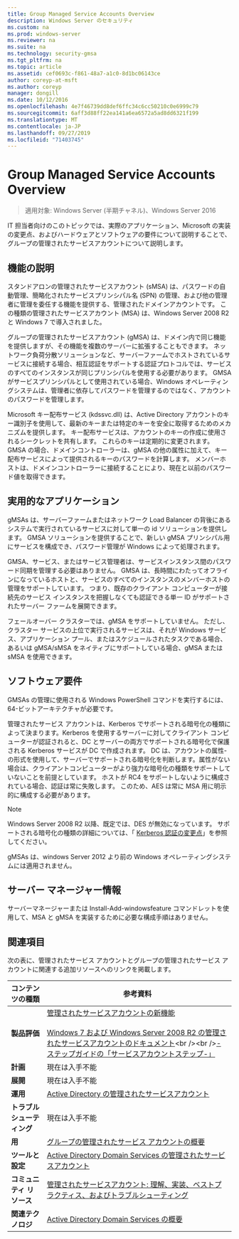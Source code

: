 ```yaml
---
title: Group Managed Service Accounts Overview
description: Windows Server のセキュリティ
ms.custom: na
ms.prod: windows-server
ms.reviewer: na
ms.suite: na
ms.technology: security-gmsa
ms.tgt_pltfrm: na
ms.topic: article
ms.assetid: cef0693c-f861-48a7-a1c0-8d1bc06143ce
author: coreyp-at-msft
ms.author: coreyp
manager: dongill
ms.date: 10/12/2016
ms.openlocfilehash: 4e7f46739dd8def6ffc34c6cc50210c0e6999c79
ms.sourcegitcommit: 6aff3d88ff22ea141a6ea6572a5ad8dd6321f199
ms.translationtype: MT
ms.contentlocale: ja-JP
ms.lasthandoff: 09/27/2019
ms.locfileid: "71403745"
---
```

# <a name="group-managed-service-accounts-overview"></a>Group Managed Service Accounts Overview

>適用対象: Windows Server (半期チャネル)、Windows Server 2016

IT 担当者向けのこのトピックでは、実際のアプリケーション、Microsoft の実装の変更点、およびハードウェアとソフトウェアの要件について説明することで、グループの管理されたサービスアカウントについて説明します。


## <a name="BKMK_OVER"></a>機能の説明
スタンドアロンの管理されたサービスアカウント (sMSA) は、パスワードの自動管理、簡略化されたサービスプリンシパル名 (SPN) の管理、および他の管理者に管理を委任する機能を提供する、管理されたドメインアカウントです。 この種類の管理されたサービスアカウント (MSA) は、Windows Server 2008 R2 と Windows 7 で導入されました。

グループの管理されたサービスアカウント (gMSA) は、ドメイン内で同じ機能を提供しますが、その機能を複数のサーバーに拡張することもできます。 ネットワーク負荷分散ソリューションなど、サーバーファームでホストされているサービスに接続する場合、相互認証をサポートする認証プロトコルでは、サービスのすべてのインスタンスが同じプリンシパルを使用する必要があります。 GMSA がサービスプリンシパルとして使用されている場合、Windows オペレーティングシステムは、管理者に依存してパスワードを管理するのではなく、アカウントのパスワードを管理します。

Microsoft キー配布サービス \(kdssvc.dll\) は、Active Directory アカウントのキー識別子を使用して、最新のキーまたは特定のキーを安全に取得するためのメカニズムを提供します。 キー配布サービスは、アカウントのキーの作成に使用されるシークレットを共有します。 これらのキーは定期的に変更されます。 GMSA の場合、ドメインコントローラーは、gMSA の他の属性に加えて、キー配布サービスによって提供されるキーのパスワードを計算します。  メンバーホストは、ドメインコントローラーに接続することにより、現在と以前のパスワード値を取得できます。

## <a name="BKMK_APP"></a>実用的なアプリケーション
gMSAs は、サーバーファームまたはネットワーク Load Balancer の背後にあるシステムで実行されているサービスに対して単一の id ソリューションを提供します。 GMSA ソリューションを提供することで、新しい gMSA プリンシパル用にサービスを構成でき、パスワード管理が Windows によって処理されます。

GMSA、サービス、またはサービス管理者は、サービスインスタンス間のパスワード同期を管理する必要はありません。 GMSA は、長時間にわたってオフラインになっているホストと、サービスのすべてのインスタンスのメンバーホストの管理をサポートしています。 つまり、既存のクライアント コンピューターが接続先のサービス インスタンスを把握しなくても認証できる単一 ID がサポートされたサーバー ファームを展開できます。

フェールオーバー クラスターでは、gMSA をサポートしていません。 ただし、クラスター サービスの上位で実行されるサービスは、それが Windows サービス、アプリケーション プール、またはスケジュールされたタスクである場合、あるいは gMSA/sMSA をネイティブにサポートしている場合、gMSA または sMSA を使用できます。

## <a name="BKMK_SOFT"></a>ソフトウェア要件

GMSAs の管理に使用される Windows PowerShell コマンドを実行するには、64\-ビットアーキテクチャが必要です。

管理されたサービス アカウントは、Kerberos でサポートされる暗号化の種類によって決まります。Kerberos を使用するサーバーに対してクライアント コンピューターが認証されると、DC とサーバーの両方でサポートされる暗号化で保護される Kerberos サービスが DC で作成されます。 DC は、アカウントの属性\-の形式を使用して、サーバーでサポートされる暗号化を判断します。属性がない場合は、クライアントコンピューターがより強力な暗号化の種類をサポートしていないことを前提としています。 ホストが RC4 をサポートしないように構成されている場合、認証は常に失敗します。 このため、AES は常に MSA 用に明示的に構成する必要があります。

> [!NOTE]
> Windows Server 2008 R2 以降、既定では、DES が無効になっています。 サポートされる暗号化の種類の詳細については、「 [Kerberos 認証の変更点](https://technet.microsoft.com/library/dd560670(WS.10).aspx)」を参照してください。

gMSAs は、windows Server 2012 より前の Windows オペレーティングシステムには適用されません。

## <a name="server-manager-information"></a>サーバー マネージャー情報
サーバーマネージャーまたは Install\-Add-windowsfeature コマンドレットを使用して、MSA と gMSA を実装するために必要な構成手順はありません。

## <a name="BKMK_LINKS"></a>関連項目
次の表に、管理されたサービス アカウントとグループの管理されたサービス アカウントに関連する追加リソースへのリンクを掲載します。

|コンテンツの種類|参考資料|
|--------|-------|
|**製品評価**|[管理されたサービスアカウントの新機能](what-s-new-for-managed-service-accounts.md)<br /><br />[Windows 7 および Windows Server 2008 R2 の管理されたサービスアカウントのドキュメント](https://technet.microsoft.com/library/ff641731(v=ws.10).aspx)<br /><br />[\-ステップガイドの「サービスアカウントステップ\-」](https://technet.microsoft.com/library/dd548356(v=ws.10).aspx)|
|**計画**|現在は入手不能|
|**展開**|現在は入手不能|
|**運用**|[Active Directory の管理されたサービスアカウント](https://technet.microsoft.com/library/dd378925(v=ws.10).aspx)|
|**トラブルシューティング**|現在は入手不能|
|**用**|[グループの管理されたサービス アカウントの概要](getting-started-with-group-managed-service-accounts.md)|
|**ツールと設定**|[Active Directory Domain Services の管理されたサービスアカウント](https://technet.microsoft.com/library/dd378925(v=WS.10).aspx)|
|**コミュニティ リソース**|[管理されたサービスアカウント: 理解、実装、ベストプラクティス、およびトラブルシューティング](http://blogs.technet.com/b/askds/archive/2009/09/10/managed-service-accounts-understanding-implementing-best-practices-and-troubleshooting.aspx)|
|**関連テクノロジ**|[Active Directory Domain Services の概要](active-directory-domain-services-overview.md)|


